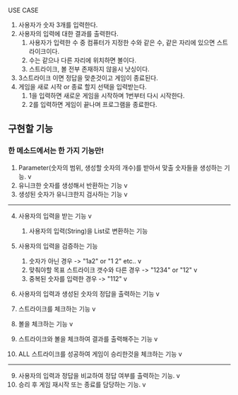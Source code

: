 USE CASE

1. 사용자가 숫자 3개를 입력한다.
2. 사용자의 입력에 대한 결과를 출력한다.
    1. 사용자가 입력한 수 중 컴퓨터가 지정한 수와 같은 수, 같은 자리에 있으면 스트라이크이다.
    2. 수는 같으나 다른 자리에 위치하면 볼이다.
    3. 스트라이크, 볼 전부 존재하지 않을시 낫싱이다.
4. 3스트라이크 이면 정답을 맞춘것이고 게임이 종료된다.
5. 게임을 새로 시작 or 종료 할지 선택을 입력받는다.
    1. 1을 입력하면 새로운 게임을 시작하며 1번부터 다시 시작한다.
    2. 2를 입력하면 게임이 끝나며 프로그램을 종료한다.

## 구현할 기능

### 한 메소드에서는 한 가지 기능만!

1. Parameter(숫자의 범위, 생성할 숫자의 개수)를 받아서 맞출 숫자들을 생성하는 기능. v
2. 유니크한 숫자를 생성해서 반환하는 기능 v
3. 생성된 숫자가 유니크한지 검사하는 기능 v

------------------------

4. 사용자의 입력을 받는 기능 v
    1. 사용자의 입력(String)을 List<Integer>로 변환하는 기능
5. 사용자의 입력을 검증하는 기능
    1. 숫자가 아닌 경우 -> "1a2" or "1 2" etc.. v
    2. 맞춰야할 목표 스트라이크 갯수와 다른 경우 -> "1234" or "12" v
    3. 중복된 숫자를 입력한 경우 -> "112" v
6. 사용자의 입력과 생성된 숫자의 정답을 출력하는 기능 v

7. 스트라이크를 체크하는 기능 v
8. 볼을 체크하는 기능 v
9. 스트라이크와 볼을 체크하여 결과를 출력해주는 기능 v
10. ALL 스트라이크를 성공하여 게임이 승리한것을 체크하는 기능 v

------------------------

9. 사용자의 입력과 정답을 비교하여 정답 여부를 출력하는 기능. v
10. 승리 후 게임 재시작 또는 종료를 담당하는 기능. v
